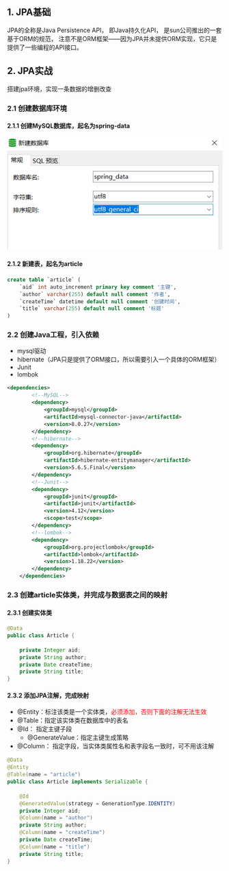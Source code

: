 ## 1. JPA基础

JPA的全称是Java Persistence API， 即Java持久化API， 是sun公司推出的一套基于ORM的规范， 注意不是ORM框架——因为JPA并未提供ORM实现，它只是提供了一些编程的API接口。

## 2. JPA实战

搭建jpa环境，实现一条数据的增删改查

### 2.1 创建数据库环境

#### 2.1.1 创建MySQL数据库，起名为spring-data

![](./assets/实战-创建数据库.png)



#### 2.1.2 新建表，起名为article

```sql
create table `article` (
	`aid` int auto_increment primary key comment '主键',
	`author` varchar(255) default null comment '作者',
	`createTime` datetime default null comment '创建时间',
	`title` varchar(255) default null comment '标题'
)
```

### 2.2 创建Java工程，引入依赖

- mysql驱动
- hibernate（JPA只是提供了ORM接口，所以需要引入一个具体的ORM框架）
- Junit
- lombok

```xml
<dependencies>
        <!--MySQL-->
        <dependency>
            <groupId>mysql</groupId>
            <artifactId>mysql-connector-java</artifactId>
            <version>8.0.27</version>
        </dependency>
        <!--hibernate-->
        <dependency>
            <groupId>org.hibernate</groupId>
            <artifactId>hibernate-entitymanager</artifactId>
            <version>5.6.5.Final</version>
        </dependency>
        <!--Junit-->
        <dependency>
            <groupId>junit</groupId>
            <artifactId>junit</artifactId>
            <version>4.12</version>
            <scope>test</scope>
        </dependency>
        <!--lombok-->
        <dependency>
            <groupId>org.projectlombok</groupId>
            <artifactId>lombok</artifactId>
            <version>1.18.22</version>
        </dependency>
    </dependencies>
```

### 2.3 创建article实体类，并完成与数据表之间的映射

#### 2.3.1 创建实体类

```java
@Data
public class Article {

    private Integer aid;
    private String author;
    private Date createTime;
    private String title;
}
```

#### 2.3.2 添加JPA注解，完成映射

- @Entity：标注该类是一个实体类，<font color="red">必须添加，否则下面的注解无法生效</font>
- @Table：指定该实体类在数据库中的表名
- @Id： 指定主键子段
  - @GenerateValue：指定主键生成策略
- @Column： 指定字段，当实体类属性名和表字段名一致时，可不用该注解

```java
@Data
@Entity
@Table(name = "article")
public class Article implements Serializable {

    @Id
    @GeneratedValue(strategy = GenerationType.IDENTITY)
    private Integer aid;
    @Column(name = "author")
    private String author;
    @Column(name = "createTime")
    private Date createTime;
    @Column(name = "title")
    private String title;
}
```



